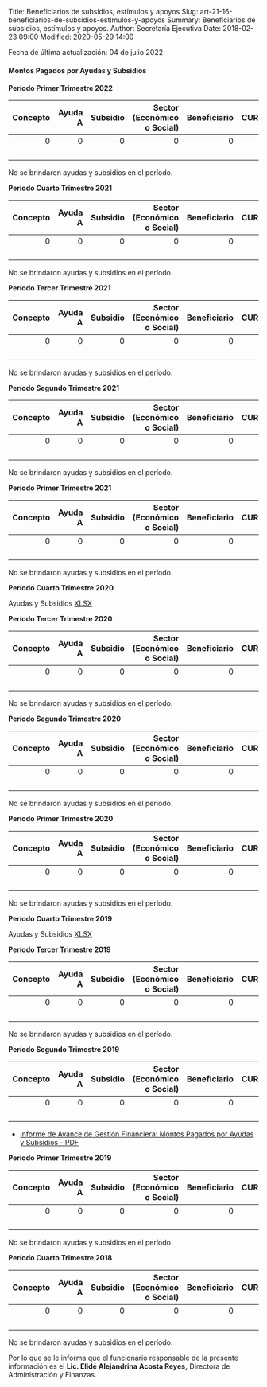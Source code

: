 Title: Beneficiarios de subsidios, estímulos y apoyos
Slug: art-21-16-beneficiarios-de-subsidios-estimulos-y-apoyos
Summary: Beneficiarios de subsidios, estímulos y apoyos.
Author: Secretaría Ejecutiva
Date: 2018-02-23 09:00
Modified: 2020-05-29 14:00


Fecha de última actualización: 04 de julio 2022


#### Montos Pagados por Ayudas y Subsidios

**Período Primer Trimestre 2022**

Concepto | Ayuda A | Subsidio | Sector (Económico o Social) | Beneficiario | CURP | RFC | Monto Pagado
--------:|--------:|---------:|----------------------------:|-------------:|-----:|----:|------------:
       0 |       0 |        0 |                           0 |            0 |    0 |   0 |           0
         |         |          |                             |              |      |     |
         |         |          |                             |              |      |     |
         |         |          |                             |              |      |     |
         |         |          |                             |              |      |     |

No se brindaron ayudas y subsidios en el período.

**Período Cuarto Trimestre 2021**

Concepto | Ayuda A | Subsidio | Sector (Económico o Social) | Beneficiario | CURP | RFC | Monto Pagado
--------:|--------:|---------:|----------------------------:|-------------:|-----:|----:|------------:
       0 |       0 |        0 |                           0 |            0 |    0 |   0 |           0
         |         |          |                             |              |      |     |
         |         |          |                             |              |      |     |
         |         |          |                             |              |      |     |
         |         |          |                             |              |      |     |

No se brindaron ayudas y subsidios en el período.

**Período Tercer Trimestre 2021**

Concepto | Ayuda A | Subsidio | Sector (Económico o Social) | Beneficiario | CURP | RFC | Monto Pagado
--------:|--------:|---------:|----------------------------:|-------------:|-----:|----:|------------:
       0 |       0 |        0 |                           0 |            0 |    0 |   0 |           0
         |         |          |                             |              |      |     |
         |         |          |                             |              |      |     |
         |         |          |                             |              |      |     |
         |         |          |                             |              |      |     |

No se brindaron ayudas y subsidios en el período.


**Período Segundo Trimestre 2021**

Concepto | Ayuda A | Subsidio | Sector (Económico o Social) | Beneficiario | CURP | RFC | Monto Pagado
--------:|--------:|---------:|----------------------------:|-------------:|-----:|----:|------------:
       0 |       0 |        0 |                           0 |            0 |    0 |   0 |           0
         |         |          |                             |              |      |     |
         |         |          |                             |              |      |     |
         |         |          |                             |              |      |     |
         |         |          |                             |              |      |     |

No se brindaron ayudas y subsidios en el período.


**Período Primer Trimestre 2021**

Concepto | Ayuda A | Subsidio | Sector (Económico o Social) | Beneficiario | CURP | RFC | Monto Pagado
--------:|--------:|---------:|----------------------------:|-------------:|-----:|----:|------------:
       0 |       0 |        0 |                           0 |            0 |    0 |   0 |           0
         |         |          |                             |              |      |     |
         |         |          |                             |              |      |     |
         |         |          |                             |              |      |     |
         |         |          |                             |              |      |     |

No se brindaron ayudas y subsidios en el período.

**Período Cuarto Trimestre 2020**

Ayudas y Subsidios [XLSX](2020-4t-ayudas-y-subsidios.xlsx)

**Período Tercer Trimestre 2020**

Concepto | Ayuda A | Subsidio | Sector (Económico o Social) | Beneficiario | CURP | RFC | Monto Pagado
--------:|--------:|---------:|----------------------------:|-------------:|-----:|----:|------------:
       0 |       0 |        0 |                           0 |            0 |    0 |   0 |           0
         |         |          |                             |              |      |     |
         |         |          |                             |              |      |     |
         |         |          |                             |              |      |     |
         |         |          |                             |              |      |     |

No se brindaron ayudas y subsidios en el período.

**Período Segundo Trimestre 2020**

Concepto | Ayuda A | Subsidio | Sector (Económico o Social) | Beneficiario | CURP | RFC | Monto Pagado
--------:|--------:|---------:|----------------------------:|-------------:|-----:|----:|------------:
       0 |       0 |        0 |                           0 |            0 |    0 |   0 |           0
         |         |          |                             |              |      |     |
         |         |          |                             |              |      |     |
         |         |          |                             |              |      |     |
         |         |          |                             |              |      |     |

No se brindaron ayudas y subsidios en el período.


**Período Primer Trimestre 2020**

Concepto | Ayuda A | Subsidio | Sector (Económico o Social) | Beneficiario | CURP | RFC | Monto Pagado
--------:|--------:|---------:|----------------------------:|-------------:|-----:|----:|------------:
       0 |       0 |        0 |                           0 |            0 |    0 |   0 |           0
         |         |          |                             |              |      |     |
         |         |          |                             |              |      |     |
         |         |          |                             |              |      |     |
         |         |          |                             |              |      |     |

No se brindaron ayudas y subsidios en el período.


**Período Cuarto Trimestre 2019**

Ayudas y Subsidios [XLSX](2019-4t-ayudas-y-subsidios.xlsx)


**Período Tercer Trimestre 2019**

Concepto | Ayuda A | Subsidio | Sector (Económico o Social) | Beneficiario | CURP | RFC | Monto Pagado
--------:|--------:|---------:|----------------------------:|-------------:|-----:|----:|------------:
       0 |       0 |        0 |                           0 |            0 |    0 |   0 |           0
         |         |          |                             |              |      |     |
         |         |          |                             |              |      |     |
         |         |          |                             |              |      |     |
         |         |          |                             |              |      |     |

No se brindaron ayudas y subsidios en el período.

**Período Segundo Trimestre 2019**

Concepto | Ayuda A | Subsidio | Sector (Económico o Social) | Beneficiario | CURP | RFC | Monto Pagado
--------:|--------:|---------:|----------------------------:|-------------:|-----:|----:|------------:
       0 |       0 |        0 |                           0 |            0 |    0 |   0 |           0
         |         |          |                             |              |      |     |
         |         |          |                             |              |      |     |
         |         |          |                             |              |      |     |
         |         |          |                             |              |      |     |

* [Informe de Avance de Gestión Financiera: Montos Pagados por Ayudas y Subsidios - PDF](2019-2T-ayudas-y-subsidios.pdf)

**Período Primer Trimestre 2019**

Concepto | Ayuda A | Subsidio | Sector (Económico o Social) | Beneficiario | CURP | RFC | Monto Pagado
--------:|--------:|---------:|----------------------------:|-------------:|-----:|----:|------------:
       0 |       0 |        0 |                           0 |            0 |    0 |   0 |           0
         |         |          |                             |              |      |     |
         |         |          |                             |              |      |     |
         |         |          |                             |              |      |     |
         |         |          |                             |              |      |     |

No se brindaron ayudas y subsidios en el período.

**Período Cuarto Trimestre 2018**

Concepto | Ayuda A | Subsidio | Sector (Económico o Social) | Beneficiario | CURP | RFC | Monto Pagado
--------:|--------:|---------:|----------------------------:|-------------:|-----:|----:|------------:
       0 |       0 |        0 |                           0 |            0 |    0 |   0 |           0
         |         |          |                             |              |      |     |
         |         |          |                             |              |      |     |
         |         |          |                             |              |      |     |
         |         |          |                             |              |      |     |

No se brindaron ayudas y subsidios en el período.

Por lo que se le informa que el funcionario responsable de la presente información es el **Lic. Elidé Alejandrina Acosta Reyes,** Directora de Administración y Finanzas.
